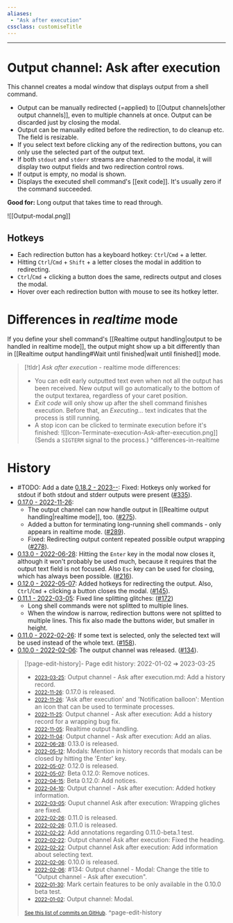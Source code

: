 ```yaml
---
aliases:
 - "Ask after execution"
cssclass: customiseTitle
---
```


---
# Output channel: Ask after execution
This channel creates a modal window that displays output from a shell command.
- Output can be manually redirected (=applied) to [[Output channels|other output channels]], even to multiple channels at once. Output can be discarded just by closing the modal.
- Output can be manually edited before the redirection, to do cleanup etc. The field is resizable.
- If you select text before clicking any of the redirection buttons, you can only use the selected part of the output text.
- If both `stdout` and `stderr` streams are channeled to the modal, it will display two output fields and two redirection control rows.
- If output is empty, no modal is shown.
- Displays the executed shell command's [[exit code]]. It's usually zero if the command succeeded.

**Good for:** Long output that takes time to read through.

![[Output-modal.png]]

## Hotkeys
- Each redirection button has a keyboard hotkey: `Ctrl`/`Cmd` + a letter. 
- Hitting `Ctrl`/`Cmd` + `Shift` + a letter closes the modal in addition to redirecting.
- `Ctrl`/`Cmd` + clicking a button does the same, redirects output and closes the modal.
- Hover over each redirection button with mouse to see its hotkey letter.

# Differences in *realtime* mode

If you define your shell command's [[Realtime output handling|output to be handled in realtime mode]], the output might show up a bit differently than in [[Realtime output handling#Wait until finished|wait until finished]] mode.

> [!tldr] _Ask after execution_ - realtime mode differences:
> - You can edit early outputted text even when not all the output has been received. New output will go automatically to the bottom of the output textarea, regardless of your caret position.
> - *Exit code* will only show up after the shell command finishes execution. Before that, an *Executing...* text indicates that the process is still running. 
> - A stop icon can be clicked to terminate execution before it's finished:
>   ![[Icon-Terminate-execution-Ask-after-execution.png]]
>   (Sends a `SIGTERM` signal to the process.)
> ^differences-in-realtime

# History
- #TODO: Add a date [0.18.2 - 2023--](https://github.com/Taitava/obsidian-shellcommands/blob/main/CHANGELOG.md#00---2023--): Fixed: Hotkeys only worked for stdout if both stdout and stderr outputs were present ([#335](https://github.com/Taitava/obsidian-shellcommands/issues/335)).
- [0.17.0 - 2022-11-26](https://github.com/Taitava/obsidian-shellcommands/blob/main/CHANGELOG.md#0170---2022-11-26):
	- The output channel can now handle output in [[Realtime output handling|realtime mode]], too. ([#275](https://github.com/Taitava/obsidian-shellcommands/issues/275)).
	- Added a button for terminating long-running shell commands - only appears in realtime mode. ([#289](https://github.com/Taitava/obsidian-shellcommands/issues/289)).
	- Fixed: Redirecting output content repeated possible output wrapping ([#278](https://github.com/Taitava/obsidian-shellcommands/issues/278)).
- [0.13.0 - 2022-06-28](https://github.com/Taitava/obsidian-shellcommands/blob/main/CHANGELOG.md#0130---2022-06-28): Hitting the `Enter` key in the modal now closes it, although it won't probably be used much, because it requires that the output text field is not focused. Also `Esc` key can be used for closing, which has always been possible. ([#216](https://github.com/Taitava/obsidian-shellcommands/issues/216)).
- [0.12.0 - 2022-05-07](https://github.com/Taitava/obsidian-shellcommands/blob/main/CHANGELOG.md#0120---2022-05-07): Added hotkeys for redirecting the output. Also, `Ctrl`/`Cmd` + clicking a button closes the modal. ([#145](https://github.com/Taitava/obsidian-shellcommands/issues/145)).
- [0.11.1 - 2022-03-05](https://github.com/Taitava/obsidian-shellcommands/blob/main/CHANGELOG.md#0111---2022-03-05): Fixed line splitting glitches: ([#172](https://github.com/Taitava/obsidian-shellcommands/issues/172))
	- Long shell commands were not splitted to multiple lines.
	- When the window is narrow, redirection buttons were not splitted to multiple lines. This fix also made the buttons wider, but smaller in height.
- [0.11.0 - 2022-02-26](https://github.com/Taitava/obsidian-shellcommands/blob/main/CHANGELOG.md#0110---2022-02-26): If some text is selected, only the selected text will be used instead of the whole text. ([#158](https://github.com/Taitava/obsidian-shellcommands/issues/158)).
- [0.10.0 - 2022-02-06](https://github.com/Taitava/obsidian-shellcommands/blob/main/CHANGELOG.md#0100---2022-02-06): The output channel was released. ([#134](https://github.com/Taitava/obsidian-shellcommands/issues/134)).

> [!page-edit-history]- Page edit history: 2022-01-02 &#10132; 2023-03-25
> - [<small>2023-03-25</small>](https://github.com/Taitava/obsidian-shellcommands-documentation/commit/9b35ea387574e4cc06eb774c6659cd99954aa13a): Output channel - Ask after execution.md: Add a history record.
> - [<small>2022-11-26</small>](https://github.com/Taitava/obsidian-shellcommands-documentation/commit/c96937ed11df76038408f3b8e89529e6732878fc): 0.17.0 is released.
> - [<small>2022-11-26</small>](https://github.com/Taitava/obsidian-shellcommands-documentation/commit/51befca61156a26873f502966d42de2d98b382fe): 'Ask after execution' and 'Notification balloon': Mention an icon that can be used to terminate processes.
> - [<small>2022-11-25</small>](https://github.com/Taitava/obsidian-shellcommands-documentation/commit/cfdba5f85d4f92207a8fb81b14c9116b8e1f465f): Output channel - Ask after execution: Add a history record for a wrapping bug fix.
> - [<small>2022-11-05</small>](https://github.com/Taitava/obsidian-shellcommands-documentation/commit/ba41cfb111b3cfd904f82df2746ef4689d9abba3): Realtime output handling.
> - [<small>2022-11-04</small>](https://github.com/Taitava/obsidian-shellcommands-documentation/commit/d1672477a14a81a5fc168b1a7dce329a909fd969): Output channel - Ask after execution: Add an alias.
> - [<small>2022-06-28</small>](https://github.com/Taitava/obsidian-shellcommands-documentation/commit/49efe1a5a719cb695cc0a4a96d05c10548298804): 0.13.0 is released.
> - [<small>2022-05-12</small>](https://github.com/Taitava/obsidian-shellcommands-documentation/commit/946bdf5546a1580a4332cce169aa03a65ca9f0b9): Modals: Mention in history records that modals can be closed by hitting the 'Enter' key.
> - [<small>2022-05-07</small>](https://github.com/Taitava/obsidian-shellcommands-documentation/commit/002bf3b92e8f50bd1deb304dab946a3b8f981c8e): 0.12.0 is released.
> - [<small>2022-05-07</small>](https://github.com/Taitava/obsidian-shellcommands-documentation/commit/e1ea6e6dfc57d520e523cfde196bce955d7b1a06): Beta 0.12.0: Remove notices.
> - [<small>2022-04-15</small>](https://github.com/Taitava/obsidian-shellcommands-documentation/commit/df021e7305cee4944a440c4c16bf7b3a283dcd1f): Beta 0.12.0: Add notices.
> - [<small>2022-04-10</small>](https://github.com/Taitava/obsidian-shellcommands-documentation/commit/f0032fa9e63d09daab9d1709605d3373f1883a7a): Output channel - Ask after execution: Added hotkey information.
> - [<small>2022-03-05</small>](https://github.com/Taitava/obsidian-shellcommands-documentation/commit/622ea4065627bb6ee6104b3366421981a23675c8): Ouput channel Ask after execution: Wrapping gliches are fixed.
> - [<small>2022-02-26</small>](https://github.com/Taitava/obsidian-shellcommands-documentation/commit/d6e852c88fb1ba221140841ea599189a27864a19): 0.11.0 is released.
> - [<small>2022-02-26</small>](https://github.com/Taitava/obsidian-shellcommands-documentation/commit/e5463e54d3424913624f9ebc61fcc7f5dee829cb): 0.11.0 is released.
> - [<small>2022-02-22</small>](https://github.com/Taitava/obsidian-shellcommands-documentation/commit/7537045e3408a0fa0a1f3b47a62907fc6e4f8ca3): Add annotations regarding 0.11.0-beta.1 test.
> - [<small>2022-02-22</small>](https://github.com/Taitava/obsidian-shellcommands-documentation/commit/8c44ea0dd0bdbc370ff4b0ad1469373333f1ca4d): Output channel Ask after execution: Fixed the heading.
> - [<small>2022-02-22</small>](https://github.com/Taitava/obsidian-shellcommands-documentation/commit/e355e9dc73c311afb913088c7076f495e977dcc4): Output channel Ask after execution: Add information about selecting text.
> - [<small>2022-02-06</small>](https://github.com/Taitava/obsidian-shellcommands-documentation/commit/3cc94c373e6fdff6712511de5cb0482c2c7ba5e9): 0.10.0 is released.
> - [<small>2022-02-06</small>](https://github.com/Taitava/obsidian-shellcommands-documentation/commit/1a84fe59a57f760fa9773a70cf41693982d571ef): #134: Output channel - Modal: Change the title to "Output channel - Ask after execution".
> - [<small>2022-01-30</small>](https://github.com/Taitava/obsidian-shellcommands-documentation/commit/db74fd2ed107c70fc30a73fa4f23fea2e5957eae): Mark certain features to be only available in the 0.10.0 beta test.
> - [<small>2022-01-02</small>](https://github.com/Taitava/obsidian-shellcommands-documentation/commit/88f88ce46a22a9a7ae4ce3f93727dca1ed8b97bd): Output channel: Modal.
> 
> [<small>See this list of commits on GitHub</small>](https://github.com/Taitava/obsidian-shellcommands-documentation/commits/main/./Output%20handling/Output%20channel%20-%20Ask%20after%20execution.md).
> ^page-edit-history